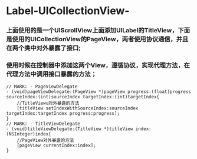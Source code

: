 # Label-UICollectionView-
### 上面使用的是一个UIScrollView上面添加UILabel的TitleView，下面是使用的UICollectionView的PageView，两者使用协议通信，并且在两个类中对外暴露了接口;
### 使用时候在控制器中添加这两个View，遵循协议，实现代理方法，在代理方法中调用接口暴露的方法；
```
// MARK: - PageViewDelegate
- (void)pageViewDelegate:(PageView *)pageView progress:(float)progress sourceIndex:(int)sourceIndex targetIndex:(int)targetIndex{
    //TitleViewu对外暴露的方法
    [titleView setIndexWithSourceIndex:sourceIndex targetIndex:targetIndex progress:progress];
}
// MARK: - TitleViewDelegate
- (void)titleViewDelegate:(TitleView *)titleView index:(NSInteger)index{
    //PageView对外暴露的方法
    [pageView currentIndex:index];
}
```
